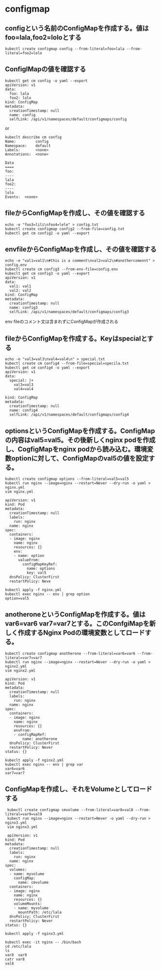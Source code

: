 # configmap

## configという名前のConfigMapを作成する。値はfoo=lala,foo2=loloとする
```
kubectl create configmap config --from-literal=foo=lala --from-literal=foo2=lolo
```

## ConfiglMapの値を確認する
```
kubectl get cm config -o yaml --export
apiVersion: v1
data:
  foo: lala
  foo2: lolo
kind: ConfigMap
metadata:
  creationTimestamp: null
  name: config
  selfLink: /api/v1/namespaces/default/configmaps/config
```
or
```
kubeclt describe cm config
Name:         config
Namespace:    default
Labels:       <none>
Annotations:  <none>

Data
====
foo:
----
lala
foo2:
----
lolo
Events:  <none> 
```

## fileからConfigMapを作成し、その値を確認する
```
echo -e "foo3=lili\nfoo4=lele" > config.txt
kubectl create configmap config2 --from-file=config.txt
kubectl get cm config2 -o yaml --export
```

## envfileからConfigMapを作成し、その値を確認する
```
echo -e "val1=val1\n#this is a comment\nval2=val2\n#anothercomennt" > config.env
kubectl create cm config3 --from-env-file=config.env
kubeclt get cm config3 -o yaml --export
apiVersion: v1
data:
  val1: val1
  val2: val2
kind: ConfigMap
metadata:
  creationTimestamp: null
  name: config3
  selfLink: /api/v1/namespaces/default/configmaps/config3
```
env fileのコメント文は含まれずにConfigMapが作成される

## fileからConfigMapを作成する。Keyはspecialとする
```
echo -e "val3=val3\nval4=val4\n" > special.txt
kubectl create cm config4 --from-file=special=specila.txt
kubectl get cm config4 -o yaml --export
apiVersion: v1
data:
  special: |+
    val3=val3
    val4=val4

kind: ConfigMap
metadata:
  creationTimestamp: null
  name: config4
  selfLink: /api/v1/namespaces/default/configmaps/config4
```

## optionsというConfigMapを作成する。ConfigMapの内容はval5=val5。その後新しくnginx podを作成し、CogfigMapをnginx podから読み込む。環境変数optionに対して、ConfigMapのval5の値を設定する。
```
kubectl create configmap options --from-literal=val5=val5
kubectl run nginx --image=nginx --restart=Never --dry-run -o yaml > nginx.yml
vim nginx.yml

apiVersion: v1
kind: Pod
metadata:
  creationTimestamp: null
  labels:
    run: nginx
  name: nginx
spec:
  containers:
  - image: nginx
    name: nginx
    resources: {}
    env:
    - name: option
      valueFrom:
        configMapKeyRef:
          name: options
          key: val5
  dnsPolicy: ClusterFirst
  restartPolicy: Neve
```
```
kubectl apply -f nginx.yml
kubectl exec nginx -- env | grep option
option=val5
```

## anotheroneというConfigMapを作成する。値はvar6=var6 var7=var7とする。このConfgiMapを新しく作成するNginx Podの環境変数としてロードする。
```
kubectl create configmap anotherone --from-literal=var6=var6 --from-literal=var7=var7
kubectl run nginx --image=nginx --restart=Never --dry-run -o yaml > nginx2.yml
vim nginx2.yml

apiVersion: v1
kind: Pod
metadata:
  creationTimestamp: null
  labels:
    run: nginx
  name: nginx
spec:
  containers:
  - image: nginx
    name: nginx
    resources: {}
    envFrom:
    - configMapRef:
        name: anotherone
  dnsPolicy: ClusterFirst
  restartPolicy: Never
status: {}

kubeclt apply -f nginx2.yml
kubectl exec nginx -- env | grep var
var6=var6
var7=var7
```

## ConfigMapを作成し、それをVolumeとしてロードする
```
 kubectl create configmap cmvolume --from-literal=var8=val8 --from-literal=var9=val9
 kubect run nginx --image=nginx --restart=Never -o yaml --dry-run > nginx3.yml
 vim nginx3.yml

 apiVersion: v1
kind: Pod
metadata:
  creationTimestamp: null
  labels:
    run: nginx
  name: nginx
spec:
  volumes:
  - name: myvolume
    configMap:
      name: cmvolume
  containers:
  - image: nginx
    name: nginx
    resources: {}
    volumeMounts:
    - name: myvolume
      mountPath: /etc/lala
  dnsPolicy: ClusterFirst
  restartPolicy: Never
status: {}
```
```
kubectl apply -f nginx3.yml

kubectl exec -it nginx -- /bin/bash
cd /etc/lala
ls
var8  var9
catr var8
val8
```
